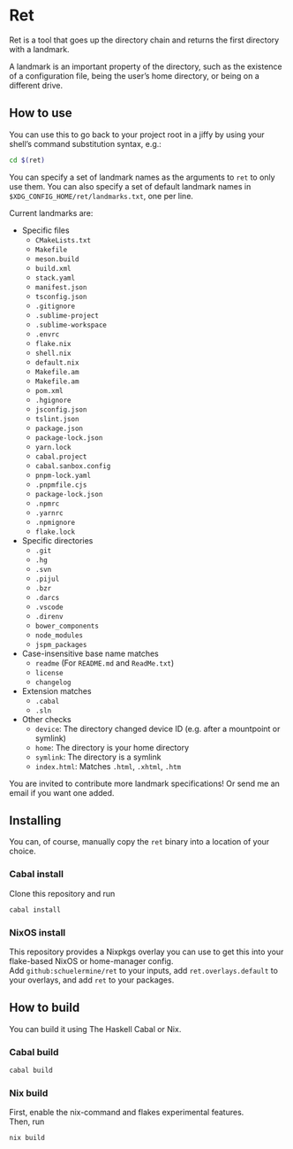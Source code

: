 # Ret

Ret is a tool that goes up the directory chain and returns the first directory with a landmark.

A landmark is an important property of the directory, such as the existence of a configuration file, being the user’s home directory, or being on a different drive.

## How to use

You can use this to go back to your project root in a jiffy by using your shell’s command substitution syntax,
e.g.:

```bash
cd $(ret)
```

You can specify a set of landmark names as the arguments to `ret` to only use them.
You can also specify a set of default landmark names in `$XDG_CONFIG_HOME/ret/landmarks.txt`, one per line.

Current landmarks are:

- Specific files
  - `CMakeLists.txt`
  - `Makefile`
  - `meson.build`
  - `build.xml`
  - `stack.yaml`
  - `manifest.json`
  - `tsconfig.json`
  - `.gitignore`
  - `.sublime-project`
  - `.sublime-workspace`
  - `.envrc`
  - `flake.nix`
  - `shell.nix`
  - `default.nix`
  - `Makefile.am`
  - `Makefile.am`
  - `pom.xml`
  - `.hgignore`
  - `jsconfig.json`
  - `tslint.json`
  - `package.json`
  - `package-lock.json`
  - `yarn.lock`
  - `cabal.project`
  - `cabal.sanbox.config`
  - `pnpm-lock.yaml`
  - `.pnpmfile.cjs`
  - `package-lock.json`
  - `.npmrc`
  - `.yarnrc`
  - `.npmignore`
  - `flake.lock`
- Specific directories
  - `.git`
  - `.hg`
  - `.svn`
  - `.pijul`
  - `.bzr`
  - `.darcs`
  - `.vscode`
  - `.direnv`
  - `bower_components`
  - `node_modules`
  - `jspm_packages`
- Case-insensitive base name matches
  - `readme` (For `README.md` and `ReadMe.txt`)
  - `license`
  - `changelog`
- Extension matches
  - `.cabal`
  - `.sln`
- Other checks
  - `device`: The directory changed device ID (e.g. after a mountpoint or symlink)
  - `home`: The directory is your home directory
  - `symlink`: The directory is a symlink
  - `index.html`: Matches `.html`, `.xhtml`, `.htm`

You are invited to contribute more landmark specifications! Or send me an email if you want one added.

## Installing

You can, of course, manually copy the `ret` binary into a location of your choice.

### Cabal install

Clone this repository and run

```bash
cabal install
```

### NixOS install

This repository provides a Nixpkgs overlay you can use to get this into your flake-based NixOS or home-manager config.  
Add `github:schuelermine/ret` to your inputs, add `ret.overlays.default` to your overlays, and add `ret` to your packages.

## How to build

You can build it using The Haskell Cabal or Nix.

### Cabal build

```sh
cabal build
```

### Nix build

First, enable the nix-command and flakes experimental features.  
Then, run

```sh
nix build
```
